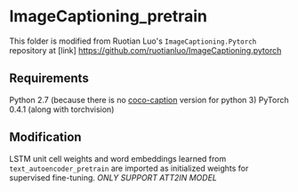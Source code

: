 # ImageCaptioning_pretrain

This folder is modified from Ruotian Luo's `ImageCaptioning.Pytorch` repository at [link] https://github.com/ruotianluo/ImageCaptioning.pytorch

## Requirements
Python 2.7 (because there is no [coco-caption](https://github.com/tylin/coco-caption) version for python 3)
PyTorch 0.4.1 (along with torchvision)

## Modification
LSTM unit cell weights and word embeddings learned from `text_autoencoder_pretrain` are imported as initialized weights for supervised fine-tuning. *ONLY SUPPORT ATT2IN MODEL*

